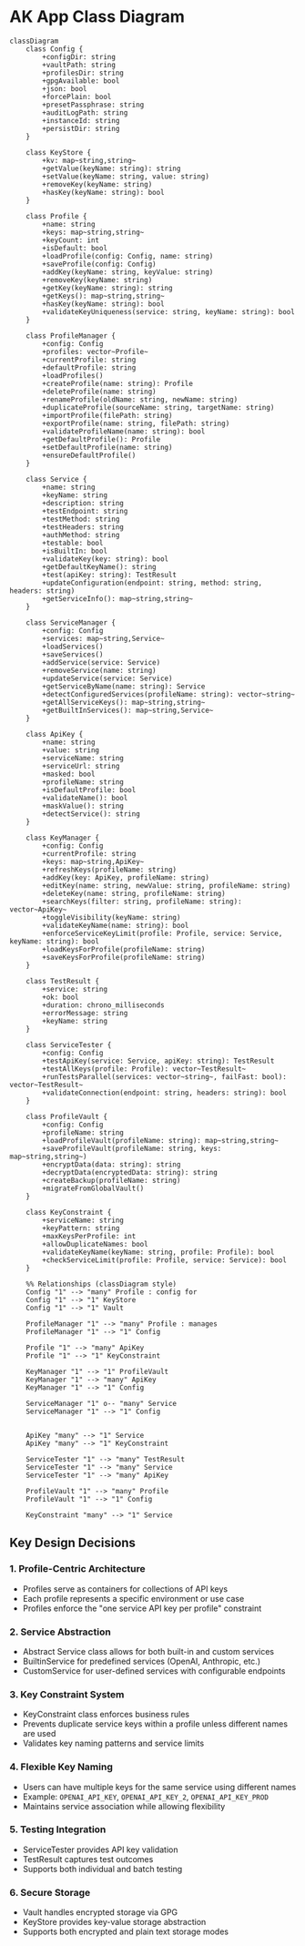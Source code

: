 # AK App Class Diagram

```mermaid
classDiagram
    class Config {
        +configDir: string
        +vaultPath: string
        +profilesDir: string
        +gpgAvailable: bool
        +json: bool
        +forcePlain: bool
        +presetPassphrase: string
        +auditLogPath: string
        +instanceId: string
        +persistDir: string
    }

    class KeyStore {
        +kv: map~string,string~
        +getValue(keyName: string): string
        +setValue(keyName: string, value: string)
        +removeKey(keyName: string)
        +hasKey(keyName: string): bool
    }

    class Profile {
        +name: string
        +keys: map~string,string~
        +keyCount: int
        +isDefault: bool
        +loadProfile(config: Config, name: string)
        +saveProfile(config: Config)
        +addKey(keyName: string, keyValue: string)
        +removeKey(keyName: string)
        +getKey(keyName: string): string
        +getKeys(): map~string,string~
        +hasKey(keyName: string): bool
        +validateKeyUniqueness(service: string, keyName: string): bool
    }

    class ProfileManager {
        +config: Config
        +profiles: vector~Profile~
        +currentProfile: string
        +defaultProfile: string
        +loadProfiles()
        +createProfile(name: string): Profile
        +deleteProfile(name: string)
        +renameProfile(oldName: string, newName: string)
        +duplicateProfile(sourceName: string, targetName: string)
        +importProfile(filePath: string)
        +exportProfile(name: string, filePath: string)
        +validateProfileName(name: string): bool
        +getDefaultProfile(): Profile
        +setDefaultProfile(name: string)
        +ensureDefaultProfile()
    }

    class Service {
        +name: string
        +keyName: string
        +description: string
        +testEndpoint: string
        +testMethod: string
        +testHeaders: string
        +authMethod: string
        +testable: bool
        +isBuiltIn: bool
        +validateKey(key: string): bool
        +getDefaultKeyName(): string
        +test(apiKey: string): TestResult
        +updateConfiguration(endpoint: string, method: string, headers: string)
        +getServiceInfo(): map~string,string~
    }

    class ServiceManager {
        +config: Config
        +services: map~string,Service~
        +loadServices()
        +saveServices()
        +addService(service: Service)
        +removeService(name: string)
        +updateService(service: Service)
        +getServiceByName(name: string): Service
        +detectConfiguredServices(profileName: string): vector~string~
        +getAllServiceKeys(): map~string,string~
        +getBuiltInServices(): map~string,Service~
    }

    class ApiKey {
        +name: string
        +value: string
        +serviceName: string
        +serviceUrl: string
        +masked: bool
        +profileName: string
        +isDefaultProfile: bool
        +validateName(): bool
        +maskValue(): string
        +detectService(): string
    }

    class KeyManager {
        +config: Config
        +currentProfile: string
        +keys: map~string,ApiKey~
        +refreshKeys(profileName: string)
        +addKey(key: ApiKey, profileName: string)
        +editKey(name: string, newValue: string, profileName: string)
        +deleteKey(name: string, profileName: string)
        +searchKeys(filter: string, profileName: string): vector~ApiKey~
        +toggleVisibility(keyName: string)
        +validateKeyName(name: string): bool
        +enforceServiceKeyLimit(profile: Profile, service: Service, keyName: string): bool
        +loadKeysForProfile(profileName: string)
        +saveKeysForProfile(profileName: string)
    }

    class TestResult {
        +service: string
        +ok: bool
        +duration: chrono_milliseconds
        +errorMessage: string
        +keyName: string
    }

    class ServiceTester {
        +config: Config
        +testApiKey(service: Service, apiKey: string): TestResult
        +testAllKeys(profile: Profile): vector~TestResult~
        +runTestsParallel(services: vector~string~, failFast: bool): vector~TestResult~
        +validateConnection(endpoint: string, headers: string): bool
    }

    class ProfileVault {
        +config: Config
        +profileName: string
        +loadProfileVault(profileName: string): map~string,string~
        +saveProfileVault(profileName: string, keys: map~string,string~)
        +encryptData(data: string): string
        +decryptData(encryptedData: string): string
        +createBackup(profileName: string)
        +migrateFromGlobalVault()
    }

    class KeyConstraint {
        +serviceName: string
        +keyPattern: string
        +maxKeysPerProfile: int
        +allowDuplicateNames: bool
        +validateKeyName(keyName: string, profile: Profile): bool
        +checkServiceLimit(profile: Profile, service: Service): bool
    }

    %% Relationships (classDiagram style)
    Config "1" --> "many" Profile : config for
    Config "1" --> "1" KeyStore
    Config "1" --> "1" Vault

    ProfileManager "1" --> "many" Profile : manages
    ProfileManager "1" --> "1" Config

    Profile "1" --> "many" ApiKey
    Profile "1" --> "1" KeyConstraint

    KeyManager "1" --> "1" ProfileVault
    KeyManager "1" --> "many" ApiKey
    KeyManager "1" --> "1" Config

    ServiceManager "1" o-- "many" Service
    ServiceManager "1" --> "1" Config


    ApiKey "many" --> "1" Service
    ApiKey "many" --> "1" KeyConstraint

    ServiceTester "1" --> "many" TestResult
    ServiceTester "1" --> "many" Service
    ServiceTester "1" --> "many" ApiKey

    ProfileVault "1" --> "many" Profile
    ProfileVault "1" --> "1" Config

    KeyConstraint "many" --> "1" Service
```

## Key Design Decisions

### 1. **Profile-Centric Architecture**
- Profiles serve as containers for collections of API keys
- Each profile represents a specific environment or use case
- Profiles enforce the "one service API key per profile" constraint

### 2. **Service Abstraction**
- Abstract Service class allows for both built-in and custom services
- BuiltinService for predefined services (OpenAI, Anthropic, etc.)
- CustomService for user-defined services with configurable endpoints

### 3. **Key Constraint System**
- KeyConstraint class enforces business rules
- Prevents duplicate service keys within a profile unless different names are used
- Validates key naming patterns and service limits

### 4. **Flexible Key Naming**
- Users can have multiple keys for the same service using different names
- Example: `OPENAI_API_KEY`, `OPENAI_API_KEY_2`, `OPENAI_API_KEY_PROD`
- Maintains service association while allowing flexibility

### 5. **Testing Integration**
- ServiceTester provides API key validation
- TestResult captures test outcomes
- Supports both individual and batch testing

### 6. **Secure Storage**
- Vault handles encrypted storage via GPG
- KeyStore provides key-value storage abstraction
- Supports both encrypted and plain text storage modes